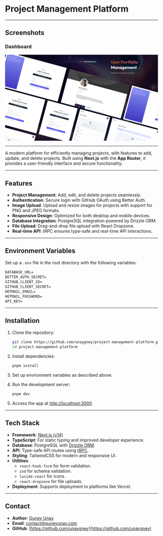 # Project Management Platform

---

## Screenshots

### Dashboard

![Dashboard](./public/Thumbnail.jpg)

---

A modern platform for efficiently managing projects, with features to add,
update, and delete projects. Built using **Next.js** with the **App Router**, it
provides a user-friendly interface and secure functionality.

---

## Features

- **Project Management**: Add, edit, and delete projects seamlessly.
- **Authentication**: Secure login with GitHub OAuth using Better Auth.
- **Image Upload**: Upload and resize images for projects with support for PNG
  and JPEG formats.
- **Responsive Design**: Optimized for both desktop and mobile devices.
- **Database Integration**: PostgreSQL integration powered by Drizzle ORM.
- **File Upload**: Drag-and-drop file upload with React Dropzone.
- **Real-time API**: tRPC ensures type-safe and real-time API interactions.

---

## Environment Variables

Set up a `.env` file in the root directory with the following variables:

```plaintext
DATABASE_URL=
BETTER_AUTH_SECRET=
GITHUB_CLIENT_ID=
GITHUB_CLIENT_SECRET=
HOTMAIL_EMAIL=
HOTMAIL_PASSWORD=
API_KEY=
```

---

## Installation

1. Clone the repository:

   ```bash
   git clone https://github.com/unaygney/project-management-platform.git
   cd project-management-platform
   ```

2. Install dependencies:

   ```bash
   pnpm install
   ```

3. Set up environment variables as described above.

4. Run the development server:

   ```bash
   pnpm dev
   ```

5. Access the app at [http://localhost:3000](http://localhost:3000).

---

## Tech Stack

- **Framework**: [Next.js (v14)](https://nextjs.org/)
- **TypeScript**: For static typing and improved developer experience.
- **Database**: PostgreSQL with [Drizzle ORM](https://orm.drizzle.team/).
- **API**: Type-safe API routes using [tRPC](https://trpc.io/).
- **Styling**: TailwindCSS for modern and responsive UI.
- **Utilities**:
  - `react-hook-form` for form validation.
  - `zod` for schema validation.
  - `lucide-react` for icons.
  - `react-dropzone` for file uploads.
- **Deployment**: Supports deployment to platforms like Vercel.

---

## Contact

- **Author**: [Guney Unay](https://www.linkedin.com/in/guneyunay)
- **Email**: [contact@guneyunay.com](mailto:contact@guneyunay.com)
- **GitHub**: [https://github.com/unaygney](https://github.com/unaygney)
